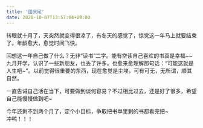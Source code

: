 ```yaml
---
title: '国庆尾'
date: 2020-10-07T13:57:04+08:00
---
```


转眼就十月了，天突然就变得很凉了，有冬天的感觉了，惊觉这一年马上就要结束了。年龄愈大，愈觉时间飞快。

回想这一年自己做了什么？无非“读书”二字。能有空读自己喜欢的书真是幸福~~九月开学，认识了一些新朋友，也丢了许多。也愈来愈理解那句话：“可能这就是人生吧~”。以前觉得很重要的东西，现在愈觉是尘埃，可有可无，无所谓，顺其自然。

一直告诫自己活在当下，可要做到谈何容易？不过相比过去，还是好了很多，希望自己能慢慢做到吧~

今年还剩不到两个月了，定个小目标，争取把书单里剩的书都看完把~  
冲鸭！！！
